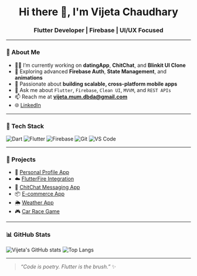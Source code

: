 <h1 align="center">Hi there 👋, I'm Vijeta Chaudhary</h1>
<h3 align="center">Flutter Developer | Firebase | UI/UX Focused</h3>

---

### 🚀 About Me

- 🧑‍💻 I’m currently working on **datingApp**, **ChitChat**, and **Blinkit UI Clone**
- 🌱 Exploring advanced **Firebase Auth**, **State Management**, and **animations**
- 🔭 Passionate about **building scalable, cross-platform mobile apps**
- 💬 Ask me about `Flutter`, `Firebase`, `Clean UI`, `MVVM`, and `REST APIs`
- 📫 Reach me at **vijeta.mum.dbda@gmail.com**
- 🌐 [LinkedIn](https://www.linkedin.com/in/vijetachaudhary)

---

### 🔨 Tech Stack

![Dart](https://img.shields.io/badge/Dart-0175C2?style=flat-square&logo=dart&logoColor=white)
![Flutter](https://img.shields.io/badge/Flutter-02569B?style=flat-square&logo=flutter&logoColor=white)
![Firebase](https://img.shields.io/badge/Firebase-ffca28?style=flat-square&logo=firebase&logoColor=black)
![Git](https://img.shields.io/badge/Git-F05032?style=flat-square&logo=git&logoColor=white)
![VS Code](https://img.shields.io/badge/VS%20Code-007ACC?style=flat-square&logo=visual-studio-code&logoColor=white)

---

### 🧩 Projects

- 🌱 [Personal Profile App](https://github.com/vijeta-flutter-08/personal-profile)
- ☁️ [FlutterFire Integration](https://github.com/vijeta-flutter/flutterfire)
- 📲 [ChitChat Messaging App](https://github.com/vijeta-flutter/chitchat)
- 📦 [E-commerce App](https://github.com/vijeta-flutter/ecommerce)
- 🌦️ [Weather App](https://github.com/vijeta-flutter/Weatherapp-integrated)
- 🎮 [Car Race Game](https://github.com/vijeta-flutter/carrace)

---

### 📊 GitHub Stats

![Vijeta's GitHub stats](https://github-readme-stats.vercel.app/api?username=vijeta-flutter&show_icons=true&theme=radical)
![Top Langs](https://github-readme-stats.vercel.app/api/top-langs/?username=vijeta-flutter&layout=compact&theme=radical)

---

> _“Code is poetry. Flutter is the brush.”_ ✨

